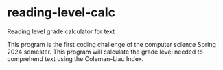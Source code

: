 # reading-level-calc
Reading level grade calculator for text

This program is the first coding challenge of the computer science Spring 2024 semester. 
This program will calculate the grade level needed to comprehend text using the Coleman-Liau Index.
